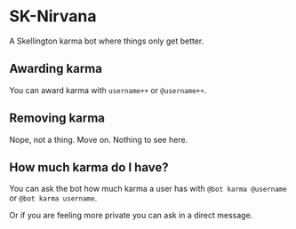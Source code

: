 # SK-Nirvana
A Skellington karma bot where things only get better.


## Awarding karma

You can award karma with `username++` or `@username++`.

## Removing karma

Nope, not a thing. Move on. Nothing to see here.

## How much karma do I have?

You can ask the bot how much karma a user has with `@bot karma @username` or `@bot karma username`.

Or if you are feeling more private you can ask in a direct message.
